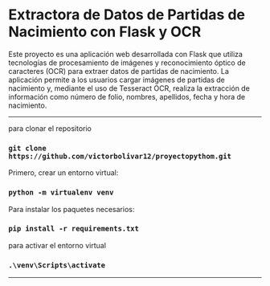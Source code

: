 # Extractora de Datos de Partidas de Nacimiento con Flask y OCR

Este proyecto es una aplicación web desarrollada con Flask que utiliza tecnologías de procesamiento de imágenes y reconocimiento óptico de caracteres (OCR) para extraer datos de partidas de nacimiento. La aplicación permite a los usuarios cargar imágenes de partidas de nacimiento y, mediante el uso de Tesseract OCR, realiza la extracción de información como número de folio, nombres, apellidos, fecha y hora de nacimiento.

<hr/>

para clonar el repositorio
### `git clone https://github.com/victorbolivar12/proyectopythom.git`

Primero, crear un entorno virtual:
### `python -m virtualenv venv`

Para instalar los paquetes necesarios:
### `pip install -r requirements.txt`

para activar el entorno virtual
### `.\venv\Scripts\activate`
<hr/>

